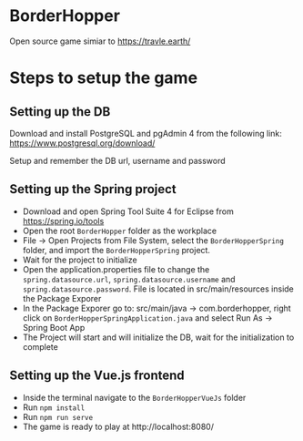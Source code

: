 # BorderHopper
Open source game simiar to https://travle.earth/

# Steps to setup the game

## Setting up the DB
Download and install PostgreSQL and pgAdmin 4 from the following link: https://www.postgresql.org/download/

Setup and remember the DB url, username and password

## Setting up the Spring project
- Download and open Spring Tool Suite 4 for Eclipse from https://spring.io/tools
- Open the root `BorderHopper` folder as the workplace
- File -> Open Projects from File System, select the `BorderHopperSpring` folder, and import the `BorderHopperSpring` project.
- Wait for the project to initialize
- Open the application.properties file to change the `spring.datasource.url`, `spring.datasource.username` and `spring.datasource.password`. File is located in src/main/resources inside the Package Exporer
- In the Package Exporer go to: src/main/java -> com.borderhopper, right click on `BorderHopperSpringApplication.java` and select Run As -> Spring Boot App
- The Project will start and will initialize the DB, wait for the initialization to complete

## Setting up the Vue.js frontend
- Inside the terminal navigate to the `BorderHopperVueJs` folder
- Run `npm install`
- Run `npm run serve`
- The game is ready to play at http://localhost:8080/
